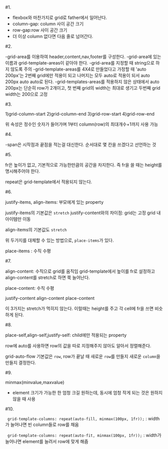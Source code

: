#1.

- flexbox와 마찬가지로 grid로 father에서 일어난다.
- column-gap: column 사이 공간 크기
- row-gap:row 사이 공간 크기
- 더 이상 column 없다면 다음 줄로 넘어간다.

#2.

-grid-area를 이용하여 header,content,nav,footer를 구성한다.
-grid-area에 있는 이름과 grid-template-areas이 같아야 한다.
-grid-area를 지정할 때 string으로 하지 않도록 주의
-grid-template-areas를 4X4로 만들었다고 가정할 때 'auto 200px'는 2번째 grid에만 적용이 되고 나머지는 모두 auto로 적용이 되서 auto 200px auto auto로 된다.
-grid-templates-areas를 적용하지 않은 상태에서 auto 200px는 단순히 row가 2개이고, 첫 번째 grid의 width는 최대로 생기고 두번째 grid width는 200으로 고정

#3.

1)grid-column-start
2)grid-column-end
3)grid-row-start
4)grid-row-end

위 속성은 정수인 숫자가 들어가며 1부터 column(row)의 최대개수+1까지 사용 가능

#4.

-span은 시작점과 끝점을 적는걸 대신한다. 순서대로 몇 칸을 쓰겠다고 선언하는 것

#5.

fr은 높이가 없고, 기본적으로 가능한만큼의 공간을 차지한다. 즉 fr을 쓸 때는 height를 명시해주어야 한다.

repeat은 grid-template에서 적용되지 않는다.

#6.

justify-items, align-items: 부모에게 있는 property

justify-items의 기본값은 `stretch`
justify-content와의 차이점:
grid는 고정 grid 내 아이템만 이동

align-items의 기본값도 `stretch`

위 두가지를 대체할 수 있는 방법으로, `place-items`가 있다.

place-items : 수직 수평

#7.

align-content: 수직으로 grid를 움직임
grid-template에서 높이를 fr로 설정하고 align-content를 stretch로 하면 쭉 늘어난다.

place-content: 수직 수평

justify-content
align-content
place-content

이 3가지는 stretch가 먹히지 않는다. 이럴때는 height를 주고 각 cell에 fr을 쓰면 비슷하게 된다.

#8.

place-self,align-self,justify-self: child에만 적용되는 property

row에 auto를 사용하면 row의 값을 따로 지정해주지 않아도 알아서 정렬해준다.

grid-auto-flow
기본값은 `row`, row가 끝날 때 새로운 `row`를 만들지 새로운 `column`을 만들지 결정한다.

#9.

minmax(minvalue,maxvalue)

- element 크기가 가능한 한 엄청 크길 원하는데, 동시에 엄청 작게 되는 것은 원하지 않을 때 사용

#10.

` grid-template-columns: repeat(auto-fill, minmax(100px, 1fr));` : width가 늘어나면 빈 column들로 row를 채움

` grid-template-columns: repeat(auto-fit, minmax(100px, 1fr));` : width가 늘어나면 element를 늘려서 row에 맞게 해줌
